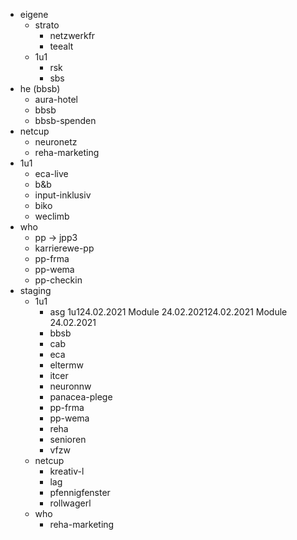 - eigene
  - strato
    - netzwerkfr
    - teealt 
  - 1u1
    - rsk 
    - sbs
- he (bbsb)
  - aura-hotel 
  - bbsb 
  - bbsb-spenden 
- netcup 
  - neuronetz 
  - reha-marketing
- 1u1
  - eca-live
  - b&b 
  - input-inklusiv 
  - biko
  - weclimb
- who
  - pp -> jpp3
  - karrierewe-pp
  - pp-frma
  - pp-wema
  - pp-checkin
- staging
  - 1u1 
    - asg 1u124.02.2021	Module	24.02.202124.02.2021	Module	24.02.2021
    - bbsb
    - cab
    - eca
    - eltermw
    - itcer
    - neuronnw
    - panacea-plege
    - pp-frma
    - pp-wema
    - reha
    - senioren
    - vfzw
  - netcup
    - kreativ-l
    - lag
    - pfennigfenster
    - rollwagerl
  - who
    - reha-marketing
